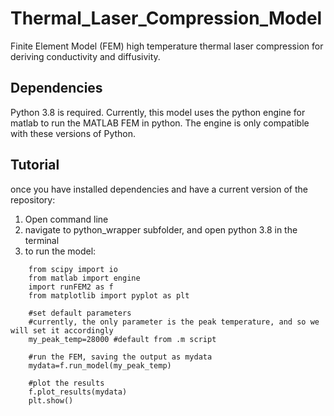 # Thermal_Laser_Compression_Model

Finite Element Model (FEM) high temperature thermal laser compression for deriving conductivity and diffusivity.


## Dependencies
Python 3.8 is required. Currently, this model uses the python engine for matlab to run the MATLAB FEM in python. The engine is only compatible with these versions of Python.

## Tutorial
once you have installed dependencies and have a current version of the repository:
1. Open command line
2. navigate to python_wrapper subfolder, and open python 3.8 in the terminal
3. to run the model:
~~~
    from scipy import io
    from matlab import engine
    import runFEM2 as f
    from matplotlib import pyplot as plt
    
    #set default parameters
    #currently, the only parameter is the peak temperature, and so we will set it accordingly
    my_peak_temp=28000 #default from .m script
    
    #run the FEM, saving the output as mydata
    mydata=f.run_model(my_peak_temp)
    
    #plot the results
    f.plot_results(mydata)
    plt.show()
    
~~~
